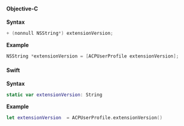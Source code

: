 #### Objective-C

**Syntax**

```objectivec
+ (nonnull NSString*) extensionVersion;
```

**Example**

```objectivec
NSString *extensionVersion = [ACPUserProfile extensionVersion];
```

#### Swift

**Syntax**

```swift
static var extensionVersion: String
```
**Example**

```swift
let extensionVersion  = ACPUserProfile.extensionVersion()
```